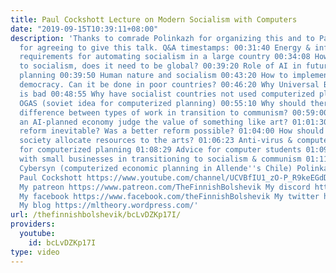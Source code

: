 ```yaml
---
title: Paul Cockshott Lecture on Modern Socialism with Computers
date: "2019-09-15T10:39:11+08:00"
description: 'Thanks to comrade Polinkazh for organizing this and to Paul Cockshott
  for agreeing to give this talk. Q&A timestamps: 00:31:40 Energy & infrastructure
  requirements for automating socialism in a large country 00:34:08 How to transition
  to socialism, does it need to be global? 00:39:20 Role of AI in future socialist
  planning 00:39:50 Human nature and socialism 00:43:20 How to implement direct electronic
  democracy. Can it be done in poor countries? 00:46:20 Why Universal Basic Income
  is bad 00:48:55 Why have socialist countries not used computerized planning? 00:53:40
  OGAS (soviet idea for computerized planning) 00:55:10 Why should there be no qualitative
  difference between types of work in transition to communism? 00:59:00 How would
  an AI-planned economy judge the value of something like art? 01:01:30 Was the Kosygin
  reform inevitable? Was a better reform possible? 01:04:00 How should a modern socialist
  society allocate resources to the arts? 01:06:23 Anti-virus & computer security
  for computerized planning 01:08:29 Advice for computer students 01:09:47 Dealing
  with small businesses in transitioning to socialism & communism 01:11:34 Project
  Cybersyn (computerized economic planning in Allende''s Chile) Polinkazh https://www.youtube.com/channel/UCTVqVQpikHxgLaPf8kguMHg
  Paul Cockshott https://www.youtube.com/channel/UCVBfIU1_zO-P_R9keEGdDHQ __________________________
  My patreon https://www.patreon.com/TheFinnishBolshevik My discord https://discord.gg/tsJTycv
  My facebook https://www.facebook.com/theFinnishBolshevik My twitter https://twitter.com/FinnBolshevik
  My blog https://mltheory.wordpress.com/'
url: /thefinnishbolshevik/bcLvDZKp17I/
providers:
  youtube:
    id: bcLvDZKp17I
type: video
---
```


